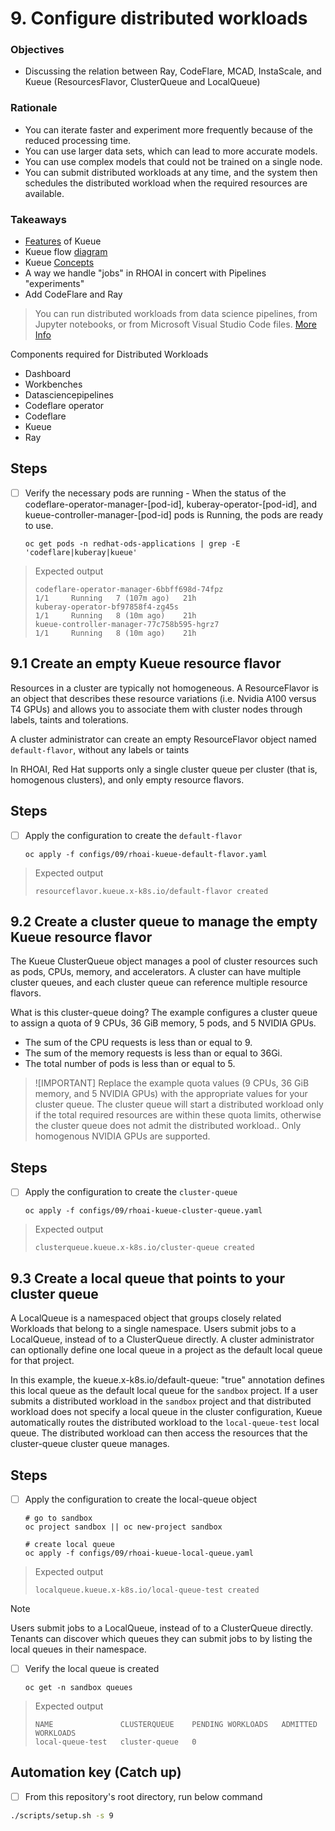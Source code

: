 # 9. Configure distributed workloads

### Objectives

- Discussing the relation between Ray, CodeFlare, MCAD, InstaScale, and Kueue (ResourcesFlavor, ClusterQueue and LocalQueue)

### Rationale

- You can iterate faster and experiment more frequently because of the reduced processing time.
- You can use larger data sets, which can lead to more accurate models.
- You can use complex models that could not be trained on a single node.
- You can submit distributed workloads at any time, and the system then schedules the distributed workload when the required resources are available.

### Takeaways

- [Features](https://kueue.sigs.k8s.io/docs/overview/#features-overview) of Kueue
- Kueue flow [diagram](https://kueue.sigs.k8s.io/docs/overview/#high-level-kueue-operation)
- Kueue [Concepts](https://kueue.sigs.k8s.io/docs/concepts/)
- A way we handle "jobs" in RHOAI in concert with Pipelines "experiments"
- Add CodeFlare and Ray

> You can run distributed workloads from data science pipelines, from Jupyter notebooks, or from Microsoft Visual Studio Code files.
> [More Info](https://docs.redhat.com/en/documentation/red_hat_openshift_ai_self-managed/2.10/html/working_with_distributed_workloads/Configure-distributed-workloads_distributed-workloads)

Components required for Distributed Workloads

- Dashboard
- Workbenches
- Datasciencepipelines
- Codeflare operator
- Codeflare
- Kueue
- Ray

## Steps

- [ ] Verify the necessary pods are running - When the status of the codeflare-operator-manager-[pod-id], kuberay-operator-[pod-id], and kueue-controller-manager-[pod-id] pods is Running, the pods are ready to use.

      oc get pods -n redhat-ods-applications | grep -E 'codeflare|kuberay|kueue'

> Expected output
>
> `codeflare-operator-manager-6bbff698d-74fpz                        1/1     Running   7 (107m ago)   21h`\
> `kuberay-operator-bf97858f4-zg45s                                  1/1     Running   8 (10m ago)    21h`\
> `kueue-controller-manager-77c758b595-hgrz7                         1/1     Running   8 (10m ago)    21h`

## 9.1 Create an empty Kueue resource flavor

Resources in a cluster are typically not homogeneous. A ResourceFlavor is an object that describes these resource variations (i.e. Nvidia A100 versus T4 GPUs) and allows you to associate them with cluster nodes through labels, taints and tolerations.

A cluster administrator can create an empty ResourceFlavor object named `default-flavor`, without any labels or taints

In RHOAI, Red Hat supports only a single cluster queue per cluster (that is, homogenous clusters), and only empty resource flavors.

## Steps

- [ ] Apply the configuration to create the `default-flavor`

      oc apply -f configs/09/rhoai-kueue-default-flavor.yaml

> Expected output
>
> `resourceflavor.kueue.x-k8s.io/default-flavor created`

## 9.2 Create a cluster queue to manage the empty Kueue resource flavor

The Kueue ClusterQueue object manages a pool of cluster resources such as pods, CPUs, memory, and accelerators. A cluster can have multiple cluster queues, and each cluster queue can reference multiple resource flavors.

What is this cluster-queue doing? The example configures a cluster queue to assign a quota of 9 CPUs, 36 GiB memory, 5 pods, and 5 NVIDIA GPUs.

- The sum of the CPU requests is less than or equal to 9.
- The sum of the memory requests is less than or equal to 36Gi.
- The total number of pods is less than or equal to 5.

> ![IMPORTANT]
> Replace the example quota values (9 CPUs, 36 GiB memory, and 5 NVIDIA GPUs) with the appropriate values for your cluster queue. The cluster queue will start a distributed workload only if the total required resources are within these quota limits, otherwise the cluster queue does not admit the distributed workload.. Only homogenous NVIDIA GPUs are supported.

## Steps

- [ ] Apply the configuration to create the `cluster-queue`

      oc apply -f configs/09/rhoai-kueue-cluster-queue.yaml

> Expected output
>
> `clusterqueue.kueue.x-k8s.io/cluster-queue created`

## 9.3 Create a local queue that points to your cluster queue

A LocalQueue is a namespaced object that groups closely related Workloads that belong to a single namespace. Users submit jobs to a LocalQueue, instead of to a ClusterQueue directly. A cluster administrator can optionally define one local queue in a project as the default local queue for that project.

In this example, the kueue.x-k8s.io/default-queue: "true" annotation defines this local queue as the default local queue for the `sandbox` project. If a user submits a distributed workload in the `sandbox` project and that distributed workload does not specify a local queue in the cluster configuration, Kueue automatically routes the distributed workload to the `local-queue-test` local queue. The distributed workload can then access the resources that the cluster-queue cluster queue manages.

## Steps

- [ ] Apply the configuration to create the local-queue object

      # go to sandbox
      oc project sandbox || oc new-project sandbox

      # create local queue
      oc apply -f configs/09/rhoai-kueue-local-queue.yaml

> Expected output
>
> `localqueue.kueue.x-k8s.io/local-queue-test created`

> [!NOTE]
> Users submit jobs to a LocalQueue, instead of to a ClusterQueue directly. Tenants can discover which queues they can submit jobs to by listing the local queues in their namespace.

- [ ] Verify the local queue is created

      oc get -n sandbox queues

> Expected output
>
> `NAME               CLUSTERQUEUE    PENDING WORKLOADS   ADMITTED WORKLOADS`\
> `local-queue-test   cluster-queue   0`

## Automation key (Catch up)

- [ ] From this repository's root directory, run below command

```sh
./scripts/setup.sh -s 9
```
